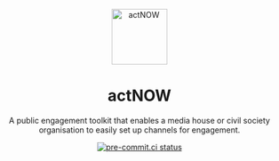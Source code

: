 <p align="center">
  <img width="100" src="https://user-images.githubusercontent.com/1779590/115853595-05f20800-a432-11eb-9d60-b4799ada0d7f.png" alt="actNOW">
</p>

<h1 align="center">actNOW</h1>

<div align="center">
A public engagement toolkit that enables a media house or civil society organisation to easily set up channels for engagement.

[![pre-commit.ci status](https://results.pre-commit.ci/badge/github/CodeForAfrica/actNOW/main.svg?badge_token=36-u204gTfynvj6Tb-xlAA)](https://results.pre-commit.ci/latest/github/CodeForAfrica/actNOW/main?badge_token=36-u204gTfynvj6Tb-xlAA)
</div>
